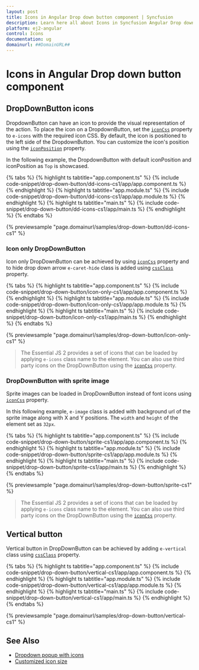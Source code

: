 ```yaml
---
layout: post
title: Icons in Angular Drop down button component | Syncfusion
description: Learn here all about Icons in Syncfusion Angular Drop down button component of Syncfusion Essential JS 2 and more.
platform: ej2-angular
control: Icons 
documentation: ug
domainurl: ##DomainURL##
---
```


# Icons in Angular Drop down button component

## DropDownButton icons

DropdownButton can have an icon to provide the visual representation of the action. To place the icon on a DropdownButton, set the [`iconCss`](https://ej2.syncfusion.com/angular/documentation/api/drop-down-button#iconcss) property to `e-icons` with the required icon CSS. By default, the icon is positioned to the left side of the DropdownButton. You can customize the icon's position using the [`iconPosition`](https://ej2.syncfusion.com/angular/documentation/api/drop-down-button#iconposition) property.

In the following example, the DropdownButton with default iconPosition and iconPosition as `Top` is showcased.

{% tabs %}
{% highlight ts tabtitle="app.component.ts" %}
{% include code-snippet/drop-down-button/dd-icons-cs1/app/app.component.ts %}
{% endhighlight %}
{% highlight ts tabtitle="app.module.ts" %}
{% include code-snippet/drop-down-button/dd-icons-cs1/app/app.module.ts %}
{% endhighlight %}
{% highlight ts tabtitle="main.ts" %}
{% include code-snippet/drop-down-button/dd-icons-cs1/app/main.ts %}
{% endhighlight %}
{% endtabs %}
  
{% previewsample "page.domainurl/samples/drop-down-button/dd-icons-cs1" %}

### Icon only DropDownButton

Icon only DropDownButton can be achieved by using [`iconCss`](https://ej2.syncfusion.com/angular/documentation/api/drop-down-button#iconcss) property and to hide drop
down arrow `e-caret-hide` class is added using [`cssClass`](https://ej2.syncfusion.com/angular/documentation/api/drop-down-button#cssclass) property.

{% tabs %}
{% highlight ts tabtitle="app.component.ts" %}
{% include code-snippet/drop-down-button/icon-only-cs1/app/app.component.ts %}
{% endhighlight %}
{% highlight ts tabtitle="app.module.ts" %}
{% include code-snippet/drop-down-button/icon-only-cs1/app/app.module.ts %}
{% endhighlight %}
{% highlight ts tabtitle="main.ts" %}
{% include code-snippet/drop-down-button/icon-only-cs1/app/main.ts %}
{% endhighlight %}
{% endtabs %}
  
{% previewsample "page.domainurl/samples/drop-down-button/icon-only-cs1" %}

> The Essential JS 2 provides a set of icons that can be loaded by applying `e-icons` class name to the element.
You can also use third party icons on the DropDownButton using the [`iconCss`](https://ej2.syncfusion.com/angular/documentation/api/drop-down-button#iconcss) property.

### DropDownButton with sprite image

Sprite images can be loaded in DropDownButton instead of font icons using [`iconCss`](https://ej2.syncfusion.com/angular/documentation/api/drop-down-button#iconcss) property.

In this following example, `e-image` class is added with background url of the sprite image along with X and Y positions. The `width` and `height` of the element set as `32px`.

{% tabs %}
{% highlight ts tabtitle="app.component.ts" %}
{% include code-snippet/drop-down-button/sprite-cs1/app/app.component.ts %}
{% endhighlight %}
{% highlight ts tabtitle="app.module.ts" %}
{% include code-snippet/drop-down-button/sprite-cs1/app/app.module.ts %}
{% endhighlight %}
{% highlight ts tabtitle="main.ts" %}
{% include code-snippet/drop-down-button/sprite-cs1/app/main.ts %}
{% endhighlight %}
{% endtabs %}
  
{% previewsample "page.domainurl/samples/drop-down-button/sprite-cs1" %}

> The Essential JS 2 provides a set of icons that can be loaded by applying `e-icons` class name to the element.
You can also use third party icons on the DropDownButton using the [`iconCss`](https://ej2.syncfusion.com/angular/documentation/api/drop-down-button#iconcss) property.

## Vertical button

Vertical button in DropDownButton can be achieved by adding `e-vertical` class
using [`cssClass`](https://ej2.syncfusion.com/angular/documentation/api/drop-down-button#cssclass) property.

{% tabs %}
{% highlight ts tabtitle="app.component.ts" %}
{% include code-snippet/drop-down-button/vertical-cs1/app/app.component.ts %}
{% endhighlight %}
{% highlight ts tabtitle="app.module.ts" %}
{% include code-snippet/drop-down-button/vertical-cs1/app/app.module.ts %}
{% endhighlight %}
{% highlight ts tabtitle="main.ts" %}
{% include code-snippet/drop-down-button/vertical-cs1/app/main.ts %}
{% endhighlight %}
{% endtabs %}
  
{% previewsample "page.domainurl/samples/drop-down-button/vertical-cs1" %}

## See Also

* [Dropdown popup with icons](./popup-items#icons)
* [Customized icon size](./how-to/customize-icon-and-width)